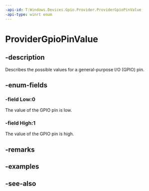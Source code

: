 ```yaml
---
-api-id: T:Windows.Devices.Gpio.Provider.ProviderGpioPinValue
-api-type: winrt enum
---
```


<!-- Enumeration syntax
public enum Windows.Devices.Gpio.Provider.ProviderGpioPinValue : int
-->

# ProviderGpioPinValue

## -description
Describes the possible values for a general-purpose I/O (GPIO) pin.

## -enum-fields
### -field Low:0
The value of the GPIO pin is low.

### -field High:1
The value of the GPIO pin is high.


## -remarks

## -examples

## -see-also